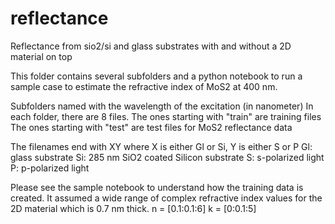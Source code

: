 # reflectance
Reflectance from sio2/si and glass substrates with and without a 2D material on top

This folder contains several subfolders and a python notebook to run a sample case to estimate the refractive index of MoS2 at 400 nm.

Subfolders named with the wavelength of the excitation (in nanometer)
In each folder, there are 8 files.
The ones starting with "train" are training files
The ones starting with "test" are test files for MoS2 reflectance data

The filenames end with XY where X is either Gl or Si, Y is either S or P
Gl: glass substrate
Si: 285 nm SiO2 coated Silicon substrate
S: s-polarized light
P: p-polarized light

Please see the sample notebook to understand how the training data is created.
It assumed a wide range of complex refractive index values for the 2D material which is 0.7 nm thick.
n = [0.1:0.1:6]
k = [0:0.1:5]
